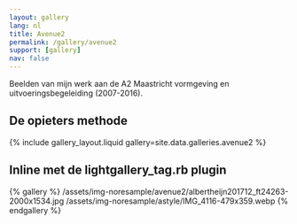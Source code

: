 ```yaml
---
layout: gallery
lang: nl
title: Avenue2
permalink: /gallery/avenue2
support: [gallery]
nav: false
---
```


Beelden van mijn werk aan de A2 Maastricht vormgeving en uitvoeringsbegeleiding
(2007-2016).

## De opieters methode

{% include gallery_layout.liquid gallery=site.data.galleries.avenue2 %}

## Inline met de lightgallery_tag.rb plugin

{% gallery %}
/assets/img-noresample/avenue2/albertheijn201712_ft24263-2000x1534.jpg
/assets/img-noresample/astyle/IMG_4116-479x359.webp
{% endgallery %}
